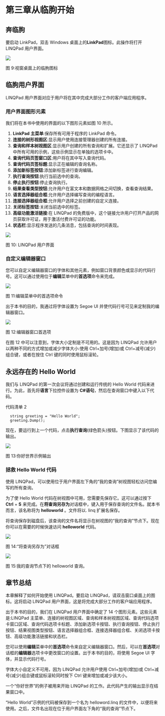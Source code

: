 # 第三章从临朐开始

## 奔临朐

要启动 LinkPad，双击 Windows 桌面上的**LinkPad**图标。此操作将打开 LINQPad 用户界面。

![](../Images/image011.png)

图 9:视窗桌面上的临朐图标

## 临朐用户界面

LINQPad 用户界面对应于用户将在其中完成大部分工作的客户端应用程序。

### 用户界面图形元素

我们将在本书中使用的界面的以下图形元素如图 10 所示。

1.  **LinkPad 主菜单**:保存所有可用于程序的 LinkPad 命令。
2.  **连接的树形视图区**:显示用户使用连接管理器创建的所有连接。
3.  **查询和样本树视图区**:显示用户创建的所有查询和扩展。它还显示了 LINQPad 中所有可用的示例，这些示例显示在单独的选项卡中。
4.  **查询代码页签窗口区**:用户将在其中写入查询代码。
5.  **查询代码页签标题**:显示正在编辑的查询名称。
6.  **添加新标签按钮**:添加新标签进行查询编辑。
7.  **执行查询按钮**:执行当前选中的查询。
8.  **停止执行按钮**:停止查询执行。
9.  **结果查看类型按钮**:允许用户在富文本和数据网格之间切换，查看查询结果。
10.  **语言选择器组合框**:允许用户选择编写查询的编程语言。
11.  **连接选择器组合框**:允许用户选择之前创建的自定义连接。
12.  **关闭标签按钮**:关闭当前选中的标签。
13.  **高级功能激活链接**:在 LINQPad 的免费版中，这个链接允许用户打开产品的网页获取许可证，用于激活付费许可证的功能。
14.  **状态栏**:显示程序发送的几条消息，包括查询的时间表现。

![](../Images/image012.png)

图 10: LINQPad 用户界面

### 自定义编辑器窗口

您可以自定义编辑器窗口的字体和其他元素，例如窗口背景颜色或显示的代码行号。这可以通过使用位于**编辑**菜单中的**首选项**命令来完成。

![](../Images/image013.png)

图 11:编辑菜单中的首选项命令

出于本书的目的，我通过将字体设置为 Segoe UI 并使代码行号可见来定制我的编辑器窗口。

![](../Images/image014.png)

图 12:编辑器窗口首选项

在图 12 中可以注意到，字体大小定制是不可用的。这是因为 LINQPad 允许用户以两种不同的方式增加或减少字体大小:使用 Ctrl+加号(增加)或 Ctrl+减号(减少)组合键，或者在按住 Ctrl 键的同时使用鼠标滚轮。

## 永远存在的 Hello World

我们与 LINQPad 的第一次会议将通过创建和运行传统的 Hello World 代码来进行。为此，首先将**语言**下拉控件设置为 **C#语句**，然后在查询窗口中键入以下代码。

代码清单 2

```
  string greeting = "Hello World";
  greeting.Dump();

```

现在，要运行到上一个代码，点击**执行查询**(绿色箭头)按钮。下图显示了该代码的输出。

![](../Images/image015.png)

图 13:你好世界示例输出

### 拯救 Hello World 代码

使用 LINQPad，可以使用位于用户界面左下角的“我的查询”树视图轻松访问您编写的所有查询。

为了使 Hello World 代码在树视图中可用，您需要先保存它。这可以通过按下 **Ctrl** + **S** 来完成。在**将查询另存为**对话框中，键入用于保存查询的文件名。就本书而言，该名称将为 **helloworld** 。文件将以. linq 扩展名保存。

将查询保存到磁盘后，该查询的文件名将显示在树视图的“我的查询”节点下。现在你可以在需要的时候快速访问 **helloworld** 代码。

![](../Images/image016.png)

图 14:“将查询另存为”对话框

![](../Images/image017.png)

图 15:我的查询节点下的 helloworld 查询。

## 章节总结

本章解释了如何开始使用 LINQPad。要启动 LINQPad，请双击窗口桌面上的图标。这将启动 LINQPad 用户界面，这是将完成大部分工作的客户端应用程序。

出于本书的目的，我们在 LINQPad 用户界面中确定了 14 个图形元素。这些元素是:LINQPad 主菜单、连接的树视图区域、查询和样本树视图区域、查询代码选项卡窗口区域、查询代码选项卡标题、添加新选项卡按钮、执行查询按钮、停止执行按钮、结果视图类型按钮、语言选择器组合框、连接选择器组合框、关闭选项卡按钮、高级功能激活链接和状态栏。

您可以使用**编辑**菜单中的**首选项**命令来自定义编辑器窗口。然后，可以在**首选项**对话框的**编辑器**选项卡中更改窗口的设置。出于本书的目的，将使用 Segoe UI 字体，并显示代码行号。

字体大小自定义不可用，因为 LINQPad 允许用户使用 Ctrl+加号(增加)或 Ctrl+减号(减少)组合键或鼠标滚轮同时按下 Ctrl 键来增加或减少该大小。

一个“你好世界”的例子被用来开始 LINQPad 的工作。此代码产生的输出显示在结果窗口中。

“Hello World”示例的代码被保存到一个名为 helloword.linq 的文件中，以便将来使用。之后，文件名出现在位于用户界面左下角的“我的查询”节点下。